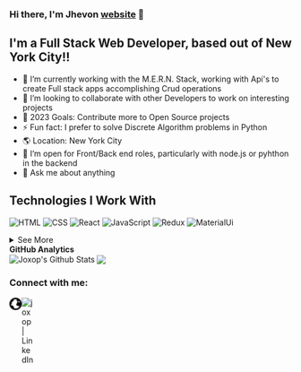 ### Hi there, I'm Jhevon [website] 👋 

## I'm a Full Stack Web Developer, based out of New York City!!

- 🌱 I’m currently working with the M.E.R.N. Stack, working with Api's to create Full stack apps accomplishing Crud operations
- 👯 I’m looking to collaborate with other Developers to work on interesting projects
- 🥅 2023 Goals: Contribute more to Open Source projects
- ⚡ Fun fact: I prefer to solve Discrete Algorithm problems in Python
- 🌎 Location: New York City
- 🤔 I’m open for Front/Back end roles, particularly with node.js or pyhthon in the backend
- 💬 Ask me about anything


## Technologies I Work With

![HTML](https://img.shields.io/badge/HTML5-E34F26?style=for-the-badge&logo=html5&logoColor=white)
![CSS](https://img.shields.io/badge/CSS3-1572B6?style=for-the-badge&logo=css3&logoColor=white)
![React](https://img.shields.io/badge/React-20232A?style=for-the-badge&logo=react&logoColor=61DAFB)
![JavaScript](https://img.shields.io/badge/JavaScript-323330?style=for-the-badge&logo=javascript&logoColor=F7DF1E)
![Redux](https://img.shields.io/badge/Redux-593D88?style=for-the-badge&logo=redux&logoColor=white)
![MaterialUi](https://img.shields.io/badge/Material-UI-3776AB?style=for-the-badge&logo=material-ui&logoColor=white)


<details>
  <summary>See More</summary>

![JSON](https://img.shields.io/badge/json-5E5C5C?style=for-the-badge&logo=json&logoColor=white)
![NPM](https://img.shields.io/badge/npm-CB3837?style=for-the-badge&logo=npm&logoColor=white)
![Styled Components](https://img.shields.io/badge/styled--components-DB7093?style=for-the-badge&logo=styled-components&logoColor=white)
![Git](https://img.shields.io/badge/Git-F05032?style=for-the-badge&logo=git&logoColor=white)
![ESLint](https://img.shields.io/badge/eslint-3A33D1?style=for-the-badge&logo=eslint&logoColor=white)

  </details>    
  
  
<summary><b>GitHub Analytics</b></summary>
<img align="center" alt="Joxop's Github Stats" src="https://github-readme-stats.vercel.app/api?username=joxop&count_private=true&show_icons=true&hide_border=true&theme=tokyonight"/>
<img align="center" width="50%" src="https://github-readme-streak-stats.herokuapp.com/?user=joxop&count_private=true&langs_count=10&show_icons=true&locale=en&layout=compact&theme=tokyonight&line_height=0" />

### Connect with me:

[<img align="left" alt="minimalist" width="22px" src="https://raw.githubusercontent.com/iconic/open-iconic/master/svg/globe.svg" />][website]
[<img align="left" alt="joxop | LinkedIn" width="22px" src="https://cdn.jsdelivr.net/npm/simple-icons@v3/icons/linkedin.svg" />][linkedin]

<br />

  


[website]: https://mrjtullo.com
[linkedin]: https://linkedin.com/in/mrjtullo
